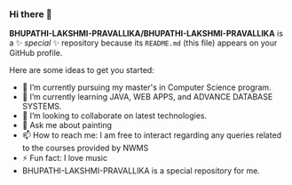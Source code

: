 ### Hi there 👋
**BHUPATHI-LAKSHMI-PRAVALLIKA/BHUPATHI-LAKSHMI-PRAVALLIKA** is a ✨ _special_ ✨ repository because its `README.md` (this file) appears on your GitHub profile.

Here are some ideas to get you started:

- 🔭 I’m currently pursuing my master's in Computer Science program.
- 🌱 I’m currently learning JAVA, WEB APPS, and ADVANCE DATABASE SYSTEMS.
- 👯 I’m looking to collaborate on latest technologies.
- 💬 Ask me about painting
- 📫 How to reach me: I am free to interact regarding any queries related to the courses provided by NWMS 
- ⚡ Fun fact: I love music
- BHUPATHI-LAKSHMI-PRAVALLIKA is a special repository for me.
